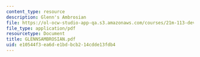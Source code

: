 ```yaml
---
content_type: resource
description: Glenn's Ambrosian
file: https://ol-ocw-studio-app-qa.s3.amazonaws.com/courses/21m-113-developing-musical-structures-fall-2002/e10544f3ea6de1bdbcb214cdde13fdb4_GLENNSAMBROSIAN.pdf
file_type: application/pdf
resourcetype: Document
title: GLENNSAMBROSIAN.pdf
uid: e10544f3-ea6d-e1bd-bcb2-14cdde13fdb4
---
```

